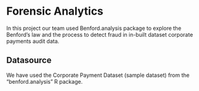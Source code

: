 # Forensic Analytics

In this project our team used Benford.analysis package to explore the Benford’s law and the process to detect fraud in in-built dataset corporate payments audit data.


## Datasource 

We have used the Corporate Payment Dataset (sample dataset) from the “benford.analysis” R package.
